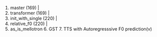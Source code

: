 1. master (169)
|
2. transformer (169)
|
3. init_with_single (220)
|
4. relative_f0 (220)
|
5. as_is_mellotron           6. GST               7. TTS with Autoregresssive F0 prediction(v)
